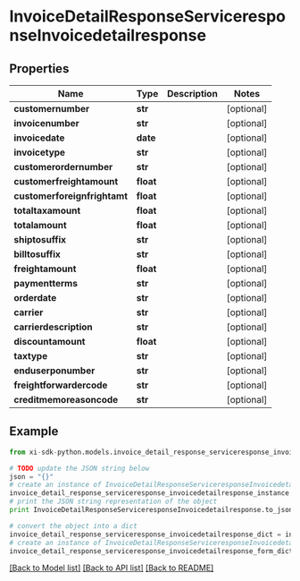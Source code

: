 # InvoiceDetailResponseServiceresponseInvoicedetailresponse


## Properties

Name | Type | Description | Notes
------------ | ------------- | ------------- | -------------
**customernumber** | **str** |  | [optional] 
**invoicenumber** | **str** |  | [optional] 
**invoicedate** | **date** |  | [optional] 
**invoicetype** | **str** |  | [optional] 
**customerordernumber** | **str** |  | [optional] 
**customerfreightamount** | **float** |  | [optional] 
**customerforeignfrightamt** | **float** |  | [optional] 
**totaltaxamount** | **float** |  | [optional] 
**totalamount** | **float** |  | [optional] 
**shiptosuffix** | **str** |  | [optional] 
**billtosuffix** | **str** |  | [optional] 
**freightamount** | **float** |  | [optional] 
**paymentterms** | **str** |  | [optional] 
**orderdate** | **str** |  | [optional] 
**carrier** | **str** |  | [optional] 
**carrierdescription** | **str** |  | [optional] 
**discountamount** | **float** |  | [optional] 
**taxtype** | **str** |  | [optional] 
**enduserponumber** | **str** |  | [optional] 
**freightforwardercode** | **str** |  | [optional] 
**creditmemoreasoncode** | **str** |  | [optional] 

## Example

```python
from xi-sdk-python.models.invoice_detail_response_serviceresponse_invoicedetailresponse import InvoiceDetailResponseServiceresponseInvoicedetailresponse

# TODO update the JSON string below
json = "{}"
# create an instance of InvoiceDetailResponseServiceresponseInvoicedetailresponse from a JSON string
invoice_detail_response_serviceresponse_invoicedetailresponse_instance = InvoiceDetailResponseServiceresponseInvoicedetailresponse.from_json(json)
# print the JSON string representation of the object
print InvoiceDetailResponseServiceresponseInvoicedetailresponse.to_json()

# convert the object into a dict
invoice_detail_response_serviceresponse_invoicedetailresponse_dict = invoice_detail_response_serviceresponse_invoicedetailresponse_instance.to_dict()
# create an instance of InvoiceDetailResponseServiceresponseInvoicedetailresponse from a dict
invoice_detail_response_serviceresponse_invoicedetailresponse_form_dict = invoice_detail_response_serviceresponse_invoicedetailresponse.from_dict(invoice_detail_response_serviceresponse_invoicedetailresponse_dict)
```
[[Back to Model list]](../README.md#documentation-for-models) [[Back to API list]](../README.md#documentation-for-api-endpoints) [[Back to README]](../README.md)


